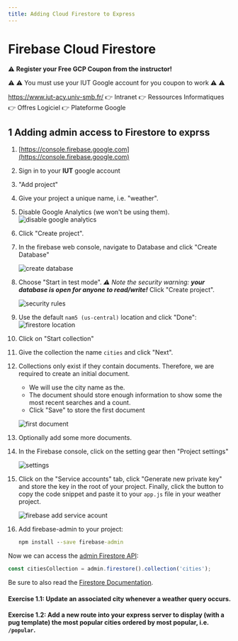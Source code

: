 ```yaml
---
title: Adding Cloud Firestore to Express
---
```

# Firebase Cloud Firestore

⚠️ **Register your Free GCP Coupon from the instructor!**

⚠️ ⚠️ You must use your IUT Google account for you coupon to work ⚠️ ⚠️

https://www.iut-acy.univ-smb.fr/ 👉 Intranet 👉 Ressources Informatiques 👉 Offres Logiciel 👉 Plateforme Google

## 1 Adding admin access to Firestore to exprss

1. [https://console.firebase.google.com](https://console.firebase.google.com)

1. Sign in to your **IUT** google account

1. "Add project"

1. Give your project a unique name, i.e. "weather".

1. Disable Google Analytics (we won't be using them).
   ![disable google analytics](images/firebase-disable-google-analytics.png)

1. Click "Create project".

1. In the firebase web console, navigate to Database and click "Create Database"

   ![create database](images/firebase-firestore.png)

1. Choose "Start in test mode". _⚠ Note the security warning: **your database is open for anyone to read/write!**_ Click "Create project".

   ![security rules](images/security-rules-annotated.jpg)

1. Use the default `nam5 (us-central)` location and click "Done":
   ![firestore location](images/firestore-location.jpg)

1. Click on "Start collection"

1. Give the collection the name `cities` and click "Next".

1. Collections only exist if they contain documents. Therefore, we are required to create an initial document.
   * We will use the city name as the.
   * The document should store enough information to show some the most recent searches and a count.
   * Click "Save" to store the first document
  
   ![first document](images/firestore-first-document.jpg)

1. Optionally add some more documents.

1. In the Firebase console, click on the setting gear then "Project settings"

   ![settings](images/firebase-project-settings.png)

1. Click on the "Service accounts" tab, click "Generate new private key" and store the key in the root of your project. Finally, click the button to copy the code snippet and paste it to your `app.js` file in your weather project.

   ![firebase add service acount](images/firebase-add-service-account.jpg)

1. Add firebase-admin to your project:
   ```cmd
   npm install --save firebase-admin
   ```

Now we can access the [admin Firestore API](https://googleapis.dev/nodejs/firestore/latest/Firestore.html):
```javascript
const citiesCollection = admin.firestore().collection('cities');
```

Be sure to also read the [Firestore Documentation](https://firebase.google.com/docs/firestore).

#### Exercise 1.1: Update an associated city whenever a weather query occurs.

#### Exercise 1.2: Add a new route into your express server to display (with a pug template) the most popular cities ordered by most popular, i.e. `/popular`.
